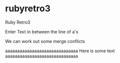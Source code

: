 rubyretro3
==========

Ruby Retro3


Enter Text in between the line of a's

We can work out some merge conflicts

aaaaaaaaaaaaaaaaaaaaaaaaaaaaaa
Here is some text
aaaaaaaaaaaaaaaaaaaaaaaaaaaaaa

